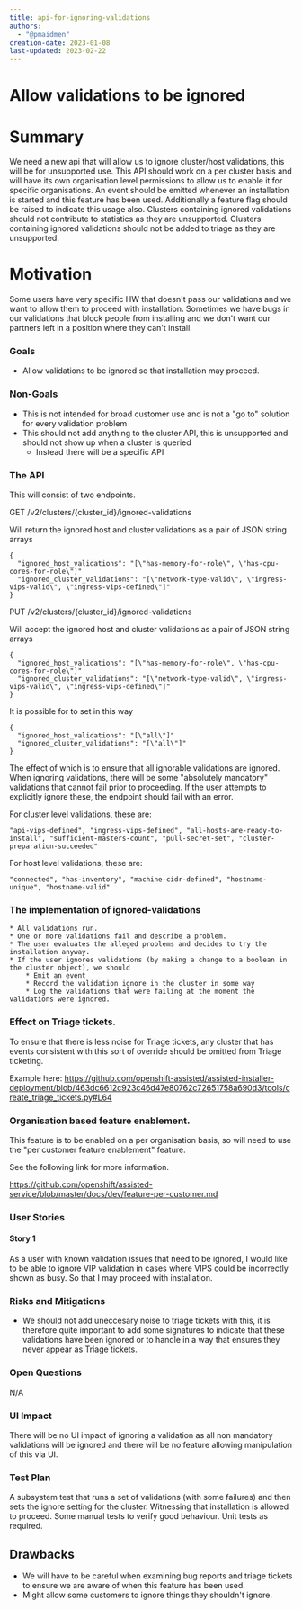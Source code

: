 ```yaml
---
title: api-for-ignoring-validations
authors:
  - "@pmaidmen"
creation-date: 2023-01-08
last-updated: 2023-02-22
---
```


# Allow validations to be ignored

# Summary

We need a new api that will allow us to ignore cluster/host validations, this will be for unsupported use.
This API should work on a per cluster basis and will have its own organisation level permissions to allow us to enable it for specific organisations.
An event should be emitted whenever an installation is started and this feature has been used. Additionally a feature flag should be raised to indicate this usage also.
Clusters containing ignored validations should not contribute to statistics as they are unsupported.
Clusters containing ignored validations should not be added to triage as they are unsupported.
# Motivation

Some users have very specific HW that doesn't pass our validations and we want to allow them to proceed with installation.
Sometimes we have bugs in our validations that block people from installing and we don't want our partners left in a position where they can't install.

### Goals

- Allow validations to be ignored so that installation may proceed.

### Non-Goals

- This is not intended for broad customer use and is not a "go to" solution for every validation problem
- This should not add anything to the cluster API, this is unsupported and should not show up when a cluster is queried
  - Instead there will be a specific API

### The API
This will consist of two endpoints.

GET /v2/clusters/{cluster_id}/ignored-validations

Will return the ignored host and cluster validations as a pair of JSON string arrays

```
{
  "ignored_host_validations": "[\"has-memory-for-role\", \"has-cpu-cores-for-role\"]"
  "ignored_cluster_validations": "[\"network-type-valid\", \"ingress-vips-valid\", \"ingress-vips-defined\"]"
}
```

PUT /v2/clusters/{cluster_id}/ignored-validations

Will accept the ignored host and cluster validations as a pair of JSON string arrays

```
{
  "ignored_host_validations": "[\"has-memory-for-role\", \"has-cpu-cores-for-role\"]"
  "ignored_cluster_validations": "[\"network-type-valid\", \"ingress-vips-valid\", \"ingress-vips-defined\"]"
}
```

It is possible for to set in this way

```
{
  "ignored_host_validations": "[\"all\"]"
  "ignored_cluster_validations": "[\"all\"]"
}
```

The effect of which is to ensure that all ignorable validations are ignored.
When ignoring validations, there will be some "absolutely mandatory" validations that cannot fail prior to proceeding. If the user attempts to explicitly ignore these, the endpoint should fail with an error.

For cluster level validations, these are:
```
"api-vips-defined", "ingress-vips-defined", "all-hosts-are-ready-to-install", "sufficient-masters-count", "pull-secret-set", "cluster-preparation-succeeded"
```

For host level validations, these are: 
```
"connected", "has-inventory", "machine-cidr-defined", "hostname-unique", "hostname-valid"
```

### The implementation of ignored-validations
    * All validations run.
    * One or more validations fail and describe a problem.
    * The user evaluates the alleged problems and decides to try the installation anyway.
    * If the user ignores validations (by making a change to a boolean in the cluster object), we should
        * Emit an event
        * Record the validation ignore in the cluster in some way
        * Log the validations that were failing at the moment the validations were ignored.

### Effect on Triage tickets.
To ensure that there is less noise for Triage tickets, any cluster that has events consistent with this sort of override should be omitted from Triage ticketing.

Example here: https://github.com/openshift-assisted/assisted-installer-deployment/blob/463dc6612c923c46d47e80762c72651758a690d3/tools/create_triage_tickets.py#L64

### Organisation based feature enablement.
This feature is to be enabled on a per organisation basis,
so will need to use the "per customer feature enablement" feature.

See the following link for more information.

https://github.com/openshift/assisted-service/blob/master/docs/dev/feature-per-customer.md

### User Stories

#### Story 1

As a user with known validation issues that need to be ignored, I would like to be able to ignore VIP validation in cases where VIPS could be incorrectly shown as busy. So that I may proceed with installation.

### Risks and Mitigations

- We should not add uneccesary noise to triage tickets with this, it is therefore quite important to add some signatures to indicate that these validations have been ignored or to handle in a way that ensures they never appear as Triage tickets.

### Open Questions

N/A

### UI Impact
There will be no UI impact of ignoring a validation as all non mandatory validations will be ignored and there will be no feature allowing manipulation of this via UI.
### Test Plan

A subsystem test that runs a set of validations (with some failures) and then sets the ignore setting for the cluster. Witnessing that installation is allowed to proceed.
Some manual tests to verify good behaviour.
Unit tests as required.

## Drawbacks

* We will have to be careful when examining bug reports and triage tickets to ensure we are aware of when this feature has been used.
* Might allow some customers to ignore things they shouldn't ignore.

